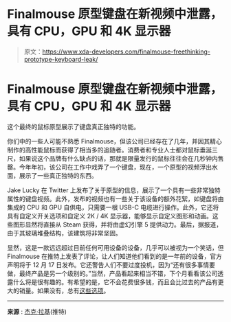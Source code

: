 # Finalmouse 原型键盘在新视频中泄露，具有 CPU，GPU 和 4K 显示器

> 原文：<https://www.xda-developers.com/finalmouse-freethinking-prototype-keyboard-leak/>

# Finalmouse 原型键盘在新视频中泄露，具有 CPU，GPU 和 4K 显示器

这个最终的鼠标原型展示了键盘真正独特的功能。

你们中的一些人可能不熟悉 Finalmouse，但该公司已经存在了几年，并因其精心制作的高性能鼠标而获得了相当多的追随者。消费者和专业人士都对鼠标垂涎三尺，如果说这个品牌有什么缺点的话，那就是限量发行的鼠标往往会在几秒钟内售罄。今年年初，该公司在工作中戏弄了一个键盘，现在，一个原型的视频浮出水面，展示了一些真正独特的东西。

Jake Lucky 在 Twitter 上发布了关于原型的信息，展示了一个具有一些非常独特属性的键盘视频。此外，发布的视频也有一些关于该设备的额外花絮，如键盘将由集成的 CPU 和 GPU 自供电，只需要一根 USB-C 电缆进行操作。此外，它还将具有自定义开关选项和自定义 2K / 4K 显示器，能够显示自定义图形和动画。这些图形显然将直接从 Steam 获得，并将由虚幻引擎 5 提供动力。最后，据报道，由于其玻璃堆叠结构，该建筑将非常坚固。

显然，这是一款远远超过目前任何可用设备的设备，几乎可以被视为一个笑话，但 Finalmouse 在推特上发表了评论，让人们知道他们看到的是一年前的设备，官方声明将于 12 月 17 日发布。它还警告人们不要过度投机，因为“还有很多事情要做，最终产品是另一个级别的。”当然，产品看起来相当不错，下个月看看该公司透露什么将是很有趣的。有希望的是，它不会花费很多钱，而且会比过去的产品有更大的销量。如果没有，总有[这些选项](https://www.xda-developers.com/best-mechanical-keyboards/)。

* * *

**来源** : [杰克·拉基](https://twitter.com/JakeSucky/status/1587872902296137729)(推特)